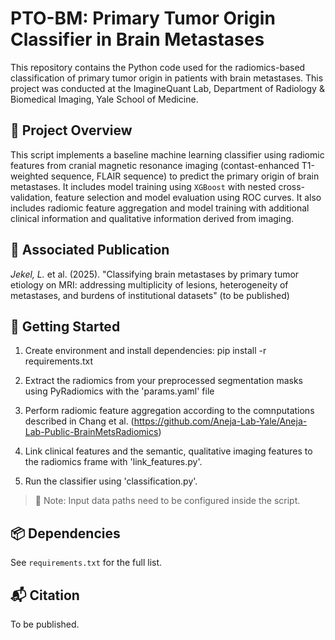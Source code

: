 
# PTO-BM: Primary Tumor Origin Classifier in Brain Metastases

This repository contains the Python code used for the radiomics-based classification of primary tumor origin in patients with brain metastases. This project was conducted at the ImagineQuant Lab, Department of Radiology & Biomedical Imaging, Yale School of Medicine.

## 🧠 Project Overview

This script implements a baseline machine learning classifier using radiomic features from cranial magnetic resonance imaging (contast-enhanced T1-weighted sequence, FLAIR sequence) to predict the primary origin of brain metastases. It includes model training using `XGBoost` with nested cross-validation, feature selection and model evaluation using ROC curves. It also includes radiomic feature aggregation and model training with additional clinical information and qualitative information derived from imaging.  

## 📄 Associated Publication

_Jekel, L._ et al. (2025). "Classifying brain metastases by primary tumor etiology on MRI: addressing multiplicity of lesions, heterogeneity of metastases, and burdens of institutional datasets" (to be published)

## 🚀 Getting Started


1. Create environment and install dependencies:
pip install -r requirements.txt

2. Extract the radiomics from your preprocessed segmentation masks using PyRadiomics with the 'params.yaml' file

3. Perform radiomic feature aggregation according to the comnputations described in Chang et al. (https://github.com/Aneja-Lab-Yale/Aneja-Lab-Public-BrainMetsRadiomics)

4. Link clinical features and the semantic, qualitative imaging features to the radiomics frame with 'link_features.py'.

5. Run the classifier using 'classification.py'.

> 📌 Note: Input data paths need to be configured inside the script.

## 📦 Dependencies

See `requirements.txt` for the full list.

## 📬 Citation

To be published. 


